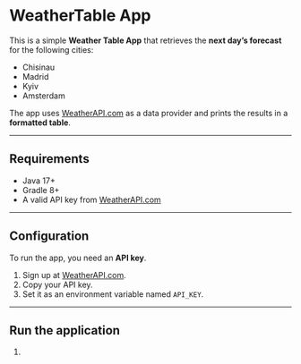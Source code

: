 # WeatherTable App 

This is a simple **Weather Table App** that retrieves the **next day’s forecast** for the following cities:  

- Chisinau  
- Madrid  
- Kyiv 
- Amsterdam  

The app uses [WeatherAPI.com](https://www.weatherapi.com/) as a data provider and prints the results in a **formatted table**.

---

## Requirements
- Java 17+  
- Gradle 8+  
- A valid API key from [WeatherAPI.com](https://www.weatherapi.com/)  

---

## Configuration
To run the app, you need an **API key**.  

1. Sign up at [WeatherAPI.com](https://www.weatherapi.com/).  
2. Copy your API key.  
3. Set it as an environment variable named `API_KEY`.

---
## Run the application
1. 
